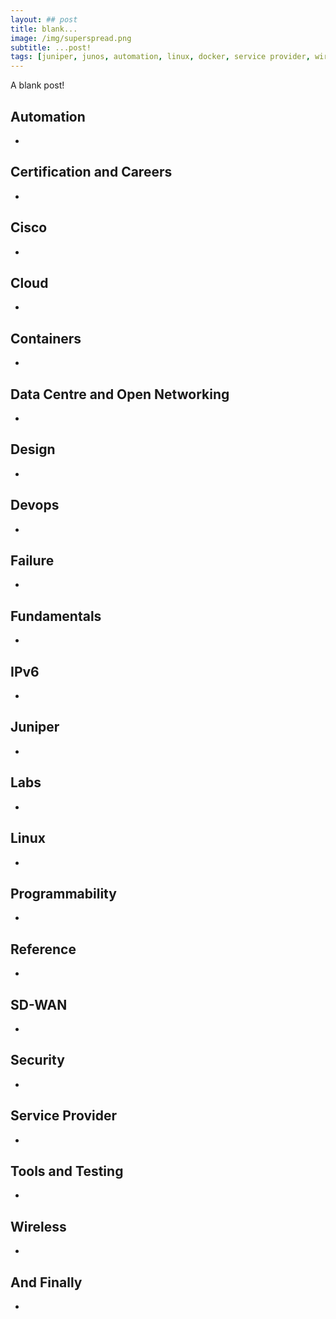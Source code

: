 ```yaml
---
layout: ## post
title: blank...
image: /img/superspread.png
subtitle: ...post!
tags: [juniper, junos, automation, linux, docker, service provider, wireless, containers, labs, eve-ng, open networking, cumulus, cisco, careers, programmability, fundamentals, certification, data centre, ipv6, security, failure, cloud]
---
```


A blank post!

## Automation
* 

## Certification and Careers
* 
 
## Cisco
* 

## Cloud
* 

## Containers
* 

## Data Centre and Open Networking
* 

## Design
* 

## Devops
* 

## Failure
* 

## Fundamentals
* 

## IPv6
* 

## Juniper
* 

## Labs
* 

## Linux
* 

## Programmability
* 

## Reference
* 

## SD-WAN
* 

## Security
* 

## Service Provider
* 

## Tools and Testing
* 

## Wireless
* 

## And Finally
* 
